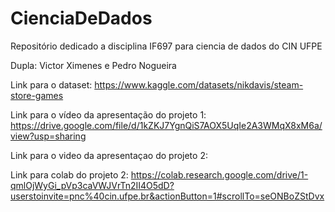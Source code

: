 # CienciaDeDados
Repositório dedicado a disciplina IF697 para ciencia de dados do CIN UFPE 

Dupla: Victor Ximenes e Pedro Nogueira

Link para o dataset: https://www.kaggle.com/datasets/nikdavis/steam-store-games

Link para o vídeo da apresentação do projeto 1: https://drive.google.com/file/d/1kZKJ7YgnQiS7AOX5UqIe2A3WMqX8xM6a/view?usp=sharing

Link para o video da apresentaçao do projeto 2: 

Link para colab do projeto 2: https://colab.research.google.com/drive/1-qmlOjWyGi_pVp3caVWJVrTn2II4O5dD?userstoinvite=pnc%40cin.ufpe.br&actionButton=1#scrollTo=seONBoZStDvx

